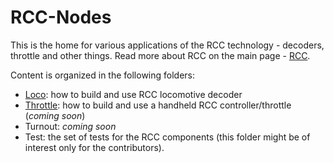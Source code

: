 # RCC-Nodes

This is the home for various applications of the RCC technology - decoders, throttle and other things. Read more about RCC on the main page - [RCC](https://github.com/vova-tymosh/RCC).

Content is organized in the following folders:
* [Loco](Loco): how to build and use RCC locomotive decoder
* [Throttle](Throttle): how to build and use a handheld RCC controller/throttle (_coming soon_)
* Turnout: _coming soon_
* Test: the set of tests for the RCC components (this folder might be of interest only for the contributors).


